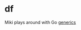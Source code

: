 # df

Miki plays around with Go [generics](https://go.googlesource.com/proposal/+/refs/heads/master/design/43651-type-parameters.md)
